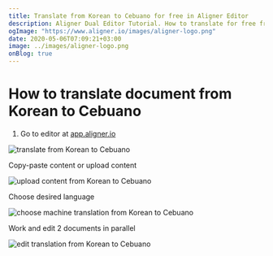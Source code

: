 ```yaml
---
title: Translate from Korean to Cebuano for free in Aligner Editor
description: Aligner Dual Editor Tutorial. How to translate for free from Korean to Cebuano. Aligner is multilingual document management platform. 
ogImage: "https://www.aligner.io/images/aligner-logo.png"
date: 2020-05-06T07:09:21+03:00
image: ../images/aligner-logo.png
onBlog: true
---
```


# How to translate document from Korean to Cebuano

1. Go to editor at [app.aligner.io](https://app.aligner.io "Aligner App web page")

![translate from Korean to Cebuano](../aligner-blank-editor.png "translate from Korean to Cebuano")

Copy-paste content or upload content

![upload content from Korean to Cebuano](../aligner-uploaded-document.png "upload content from Korean to Cebuano")

Choose desired language

![choose machine translation from Korean to Cebuano](../aligner-language-dropdown.png "choose machine translation from Korean to Cebuano")

Work and edit 2 documents in parallel

![edit translation from Korean to Cebuano](../aligner-double-sitded-editor.png "edit translation from Korean to Cebuano")

